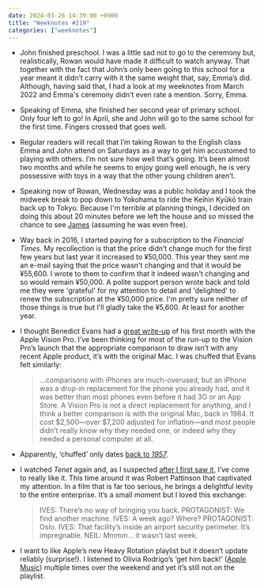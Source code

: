```yaml
---
date: 2024-03-26 14:39:00 +0900
title: "Weeknotes #219"
categories: ["weeknotes"]
---
```


- John finished preschool. I was a little sad not to go to the ceremony but, realistically, Rowan would have made it difficult to watch anyway. That together with the fact that John’s only been going to this school for a year meant it didn’t carry with it the same weight that, say, Emma’s did. Although, having said that, I had a look at my weeknotes from March 2022 and Emma's ceremony didn’t even rate a mention. Sorry, Emma.

- Speaking of Emma, she finished her second year of primary school. Only four left to go! In April, she and John will go to the same school for the first time. Fingers crossed that goes well.

- Regular readers will recall that I’m taking Rowan to the English class Emma and John attend on Saturdays as a way to get him accustomed to playing with others. I’m not sure how well that’s going. It’s been almost two months and while he seems to enjoy going well enough, he is very possessive with toys in a way that the other young children aren’t.

- Speaking now of Rowan, Wednesday was a public holiday and I took the midweek break to pop down to Yokohama to ride the Keihin Kyūkō train back up to Tokyo. Because I'm terrible at planning things, I decided on doing this about 20 minutes before we left the house and so missed the chance to see [James](https://jamesvandyne.com/) (assuming he was even free).

- Way back in 2016, I started paying for a subscription to the _Financial Times_. My recollection is that the price didn’t change much for the first few years but last year it increased to ¥50,000. This year they sent me an e-mail saying that the price wasn't changing and that it would be ¥55,600. I wrote to them to confirm that it indeed wasn't changing and so would remain ¥50,000. A polite support person wrote back and told me they were 'grateful' for my attention to detail and 'delighted' to renew the subscription at the ¥50,000 price. I'm pretty sure neither of those things is true but I’ll gladly take the ¥5,600. At least for another year.

- I thought Benedict Evans had a [great write-up](https://www.ben-evans.com/benedictevans/2024/3/17/a-month-of-the-vision-pro) of his first month with the Apple Vision Pro. I’ve been thinking for most of the run-up to the Vision Pro’s launch that the appropriate comparison to draw isn’t with any recent Apple product, it’s with the original Mac. I was chuffed that Evans felt similarly: 

  > ...comparisons with iPhones are much-overused, but an iPhone was a drop-in replacement for the phone you already had, and it was better than most phones even before it had 3G or an App Store. A Vision Pro is not a direct replacement for anything, and I think a better comparison is with the original Mac, back in 1984. It cost $2,500—over $7,200 adjusted for inflation—and most people didn’t really know why they needed one, or indeed why they needed a personal computer at all.

- Apparently, ‘chuffed’ only dates [back to _1957_](https://en.wiktionary.org/wiki/chuffed).

- I watched _Tenet_ again and, as I suspected [after I first saw it](https://letterboxd.com/pyrmont/film/tenet/), I’ve come to really like it. This time around it was Robert Pattinson that captivated my attention. In a film that is far too serious, he brings a delightful levity to the entire enterprise. It’s a small moment but I loved this exchange:

  > IVES: There’s no way of bringing you back.
  > PROTAGONIST: We find another machine.
  > IVES: A week ago? Where?
  > PROTAGONIST: Oslo.
  > IVES: That facility’s inside an airport security perimeter. It’s impregnable.
  > NEIL: Mmmm... it wasn’t last week.

- I want to like Apple’s new Heavy Rotation playlist but it doesn’t update reliably (surprise!). I listened to Olivia Rodrigo’s ‘get him back!’ ([Apple Music](https://music.apple.com/us/album/get-him-back/1694386825?i=1694386841)) multiple times over the weekend and yet it’s still not on the playlist.

